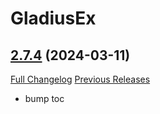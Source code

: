 # GladiusEx

## [2.7.4](https://github.com/vendethiel/GladiusEx/tree/2.7.4) (2024-03-11)
[Full Changelog](https://github.com/vendethiel/GladiusEx/compare/2.7.3...2.7.4) [Previous Releases](https://github.com/vendethiel/GladiusEx/releases)

- bump toc  

